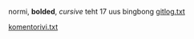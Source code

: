 normi, **bolded**, *cursive*
teht 17
uus bingbong
[gitlog.txt](https://github.com/irismayigyu/ot-harjoitustyo/blob/master/laskarit/viikko1/gitlog.txt)

[komentorivi.txt](https://github.com/irismayigyu/ot-harjoitustyo/blob/master/laskarit/viikko1/komentorivi.txt)
